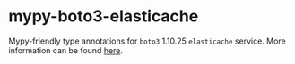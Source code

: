 # mypy-boto3-elasticache

Mypy-friendly type annotations for `boto3` 1.10.25 `elasticache` service.
More information can be found [here](https://github.com/vemel/mypy_boto3).